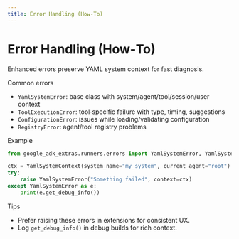 ```yaml
---
title: Error Handling (How‑To)
---
```


# Error Handling (How‑To)

Enhanced errors preserve YAML system context for fast diagnosis.

Common errors

- `YamlSystemError`: base class with system/agent/tool/session/user context
- `ToolExecutionError`: tool‑specific failure with type, timing, suggestions
- `ConfigurationError`: issues while loading/validating configuration
- `RegistryError`: agent/tool registry problems

Example

```python
from google_adk_extras.runners.errors import YamlSystemError, YamlSystemContext

ctx = YamlSystemContext(system_name="my_system", current_agent="root")
try:
    raise YamlSystemError("Something failed", context=ctx)
except YamlSystemError as e:
    print(e.get_debug_info())
```

Tips

- Prefer raising these errors in extensions for consistent UX.
- Log `get_debug_info()` in debug builds for rich context.

